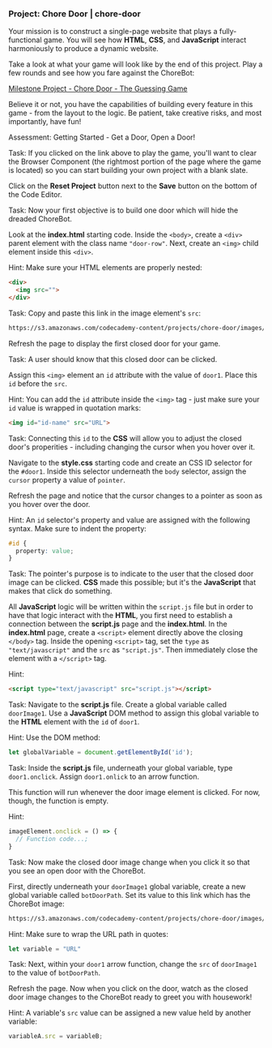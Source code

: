 ### Project: Chore Door | chore-door

Your mission is to construct a single-page website that plays a fully-functional game. You will see how __HTML__, __CSS__, and __JavaScript__ interact harmoniously to produce a dynamic website.

Take a look at what your game will look like by the end of this project. Play a few rounds and see how you fare against the ChoreBot:

[Milestone Project - Chore Door - The Guessing Game](https://s3.amazonaws.com/codecademy-content/projects/chore-door/chore-door-final/index.html "Chore Door")

Believe it or not, you have the capabilities of building every feature in this game - from the layout to the logic. Be patient, take creative risks, and most importantly, have fun!

Assessment: Getting Started - Get a Door, Open a Door!

Task: If you clicked on the link above to play the game, you'll want to clear the Browser Component (the rightmost portion of the page where the game is located) so you can start building your own project with a blank slate.

Click on the __Reset Project__ button next to the __Save__ button on the bottom of the Code Editor.

Task: Now your first objective is to build one door which will hide the dreaded ChoreBot.

Look at the __index.html__ starting code. Inside the `<body>`, create a `<div>` parent element with the class name `"door-row"`. Next, create an `<img>` child element inside this `<div>`. 

Hint: Make sure your HTML elements are properly nested:
```html
<div>
  <img src=""> 
</div>
```

Task: Copy and paste this link in the image element's `src`: 
```html
https://s3.amazonaws.com/codecademy-content/projects/chore-door/images/closed_door.svg
``` 

Refresh the page to display the first closed door for your game.

Task: A user should know that this closed door can be clicked.

Assign this `<img>` element an `id` attribute with the value of `door1`. Place this `id` before the `src`.

Hint: You can add the `id` attribute inside the `<img>` tag - just make sure your `id` value is wrapped in quotation marks:
```html
<img id="id-name" src="URL"> 
```

Task: Connecting this `id` to the __CSS__ will allow you to adjust the closed door's properities - including changing the cursor when you hover over it.

Navigate to the __style.css__ starting code and create an CSS ID selector for the `#door1`. Inside this selector underneath the `body` selector, assign the `cursor` property a value of `pointer`.

Refresh the page and notice that the cursor changes to a pointer as soon as you hover over the door.

Hint: An `id` selector's property and value are assigned with the following syntax. Make sure to indent the property:
```css
#id { 
  property: value;
}
```

Task: The pointer's purpose is to indicate to the user that the closed door image can be clicked. __CSS__ made this possible; but it's the __JavaScript__ that makes that click do something.

All __JavaScript__ logic will be written within the `script.js` file but in order to have that logic interact with the __HTML__, you first need to establish a connection between the __script.js__ page and the __index.html__. In the __index.html__ page, create a `<script>` element directly above the closing `</body>` tag. Inside the opening `<script>` tag, set the `type` as `"text/javascript"` and the `src` as `"script.js"`. Then immediately close the element with a `</script>` tag.

Hint:
```html
<script type="text/javascript" src="script.js"></script>
``` 

Task: Navigate to the __script.js__ file. Create a global variable called `doorImage1`. Use a __JavaScript__ DOM method to assign this global variable to the __HTML__ element with the `id` of `door1`.

Hint: Use the DOM method: 
```js
let globalVariable = document.getElementById('id');
```

Task: Inside the __script.js__ file, underneath your global variable, type `door1.onclick`. Assign `door1.onlick` to an arrow function. 

This function will run whenever the door image element is clicked. For now, though, the function is empty.

Hint: 
```js
imageElement.onclick = () => {
  // Function code...;
}
```

Task: Now make the closed door image change when you click it so that you see an open door with the ChoreBot.  

First, directly underneath your `doorImage1` global variable, create a new global variable called `botDoorPath`. Set its value to this link which has the ChoreBot image:
```html
https://s3.amazonaws.com/codecademy-content/projects/chore-door/images/robot.svg
``` 

Hint: Make sure to wrap the URL path in quotes:
```js
let variable = "URL"
```

Task: Next, within your `door1` arrow function, change the `src` of `doorImage1` to the value of `botDoorPath`.

Refresh the page. Now when you click on the door, watch as the closed door image changes to the ChoreBot ready to greet you with housework!

Hint: A variable's `src` value can be assigned a new 	value held by another variable:
```js
variableA.src = variableB;
```